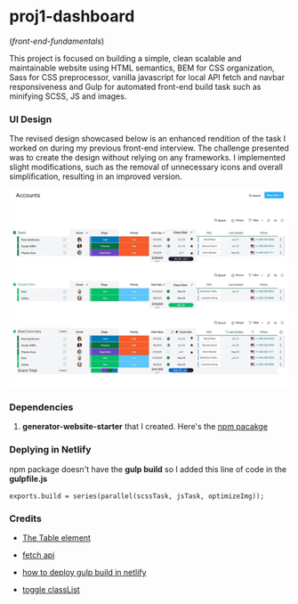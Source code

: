 # proj1-dashboard

(_front-end-fundamentals_)

This project is focused on building a simple, clean scalable and maintainable website using HTML semantics, BEM for CSS organization, Sass for CSS preprocessor, vanilla javascript for local API fetch and navbar responsiveness and Gulp for automated front-end build task such as minifying SCSS, JS and images.

### UI Design

The revised design showcased below is an enhanced rendition of the task I worked on during my previous front-end interview. The challenge presented was to create the design without relying on any frameworks. I implemented slight modifications, such as the removal of unnecessary icons and overall simplification, resulting in an improved version.

![UI Design](./app/images/UI-Design.png)

### Dependencies

1. **generator-website-starter** that I created. Here's the [npm pacakge](https://www.npmjs.com/package/generator-website-starter)

### Deplying in Netlify

npm package doesn't have the **gulp build** so I added this line of code in the **gulpfile.js**

```
exports.build = series(parallel(scssTask, jsTask, optimizeImg));
```

### Credits

- [The Table element](https://developer.mozilla.org/en-US/docs/Web/HTML/Element/table#browser_compatibility)

- [fetch api](https://www.youtube.com/watch?v=eS-FVnhjvEQ)

- [how to deploy gulp build in netlify](https://www.youtube.com/watch?v=KQp3VKSYQ_U)

- [toggle classList](https://www.w3schools.com/howto/tryit.asp?filename=tryhow_js_toggle_class)
